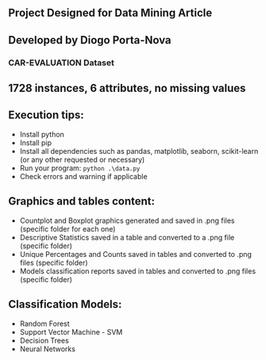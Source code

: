 ## Project Designed for Data Mining Article
## Developed by Diogo Porta-Nova
### CAR-EVALUATION Dataset

## 1728 instances, 6 attributes, no missing values

## Execution tips:
- Install python
- Install pip
- Install all dependencies such as pandas, matplotlib, seaborn, scikit-learn (or any other requested or necessary)
- Run your program: ```python .\data.py```
- Check errors and warning if applicable

## Graphics and tables content:
- Countplot and Boxplot graphics generated and saved in .png files (specific folder for each one)
- Descriptive Statistics saved in a table and converted to a .png file (specific folder)
- Unique Percentages and Counts saved in tables and converted to .png files (specific folder)
- Models classification reports saved in tables and converted to .png files (specific folder)

## Classification Models:
- Random Forest
- Support Vector Machine - SVM
- Decision Trees
- Neural Networks